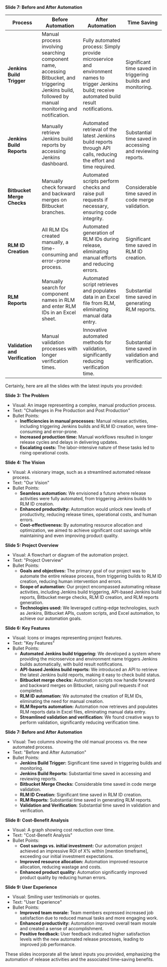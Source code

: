 

**Slide 7: Before and After Automation**

| Process                  | Before Automation                                              | After Automation                                            | Time Saving |
|--------------------------|-----------------------------------------------------------------|-------------------------------------------------------------|-------------|
| **Jenkins Build Trigger** | Manual process involving searching component name, accessing Bitbucket, and triggering Jenkins build, followed by manual monitoring and notification. | Fully automated process: Simply provide microservice and environment names to trigger Jenkins build; receive automated build result notifications. | Significant time saved in triggering builds and monitoring. |
| **Jenkins Build Reports** | Manually retrieve Jenkins build reports by accessing Jenkins dashboard. | Automated retrieval of the latest Jenkins build reports through API calls, reducing the effort and time required. | Substantial time saved in accessing and reviewing reports. |
| **Bitbucket Merge Checks** | Manually check forward and backward merges on Bitbucket branches. | Automated scripts perform checks and raise pull requests if necessary, ensuring code integrity. | Considerable time saved in code merge validation. |
| **RLM ID Creation**       | All RLM IDs created manually, a time-consuming and error-prone process. | Automated generation of RLM IDs during release, eliminating manual efforts and reducing errors. | Significant time saved in RLM ID creation. |
| **RLM Reports**           | Manually search for component names in RLM and enter RLM IDs in an Excel sheet. | Automated script retrieves and populates data in an Excel file from RLM, eliminating manual data entry. | Substantial time saved in generating RLM reports. |
| **Validation and Verification** | Manual validation processes with longer verification times. | Innovative automated methods for validation, significantly reducing verification time. | Substantial time saved in validation and verification. |




Certainly, here are all the slides with the latest inputs you provided:

**Slide 3: The Problem**
- Visual: An image representing a complex, manual production process.
- Text: "Challenges in Pre Production and Post Production"
- Bullet Points:
  - **Inefficiencies in manual processes:** Manual release activities, including triggering Jenkins builds and RLM ID creation, were time-consuming and error-prone.
  - **Increased production time:** Manual workflows resulted in longer release cycles and delays in delivering updates.
  - **Escalating costs:** The labor-intensive nature of these tasks led to rising operational costs.

**Slide 4: The Vision**
- Visual: A visionary image, such as a streamlined automated release process.
- Text: "Our Vision"
- Bullet Points:
  - **Seamless automation:** We envisioned a future where release activities were fully automated, from triggering Jenkins builds to RLM ID creation.
  - **Enhanced productivity:** Automation would unlock new levels of productivity, reducing release times, operational costs, and human errors.
  - **Cost-effectiveness:** By automating resource allocation and optimization, we aimed to achieve significant cost savings while maintaining and even improving product quality.

**Slide 5: Project Overview**
- Visual: A flowchart or diagram of the automation project.
- Text: "Project Overview"
- Bullet Points:
  - **Goals and objectives:** The primary goal of our project was to automate the entire release process, from triggering builds to RLM ID creation, reducing human intervention and errors.
  - **Scope of automation:** Our project encompassed automating release activities, including Jenkins build triggering, API-based Jenkins build reports, Bitbucket merge checks, RLM ID creation, and RLM reports generation.
  - **Technologies used:** We leveraged cutting-edge technologies, such as Jenkins, Bitbucket APIs, custom scripts, and Excel automation, to achieve our automation goals.

**Slide 6: Key Features**
- Visual: Icons or images representing project features.
- Text: "Key Features"
- Bullet Points:
  - **Automated Jenkins build triggering:** We developed a system where providing the microservice and environment name triggers Jenkins builds automatically, with build result notifications.
  - **API-based Jenkins build reports:** We introduced an API to retrieve the latest Jenkins build reports, making it easy to check build status.
  - **Bitbucket merge checks:** Automation scripts now handle forward and backward merges on Bitbucket, raising pull requests if not completed.
  - **RLM ID automation:** We automated the creation of RLM IDs, eliminating the need for manual creation.
  - **RLM Reports automation:** Automation now retrieves and populates RLM reports data in Excel files, eliminating manual data entry.
  - **Streamlined validation and verification:** We found creative ways to perform validation, significantly reducing verification time.

**Slide 7: Before and After Automation**
- Visual: Two columns showing the old manual process vs. the new automated process.
- Text: "Before and After Automation"
- Bullet Points:
  - **Jenkins Build Trigger:** Significant time saved in triggering builds and monitoring.
  - **Jenkins Build Reports:** Substantial time saved in accessing and reviewing reports.
  - **Bitbucket Merge Checks:** Considerable time saved in code merge validation.
  - **RLM ID Creation:** Significant time saved in RLM ID creation.
  - **RLM Reports:** Substantial time saved in generating RLM reports.
  - **Validation and Verification:** Substantial time saved in validation and verification.

**Slide 8: Cost-Benefit Analysis**
- Visual: A graph showing cost reduction over time.
- Text: "Cost-Benefit Analysis"
- Bullet Points:
  - **Cost savings vs. initial investment:** Our automation project achieved an impressive ROI of X% within [mention timeframe], exceeding our initial investment expectations.
  - **Improved resource allocation:** Automation improved resource allocation, reducing wastage and costs.
  - **Enhanced product quality:** Automation significantly improved product quality by reducing human errors.

**Slide 9: User Experience**
- Visual: Smiling user testimonials or quotes.
- Text: "User Experience"
- Bullet Points:
  - **Improved team morale:** Team members expressed increased job satisfaction due to reduced manual tasks and more engaging work.
  - **Enhanced productivity:** Automation improved overall team morale and created a sense of accomplishment.
  - **Positive feedback:** User feedback indicated higher satisfaction levels with the new automated release processes, leading to improved job performance.

These slides incorporate all the latest inputs you provided, emphasizing the automation of release activities and the associated time-saving benefits.
